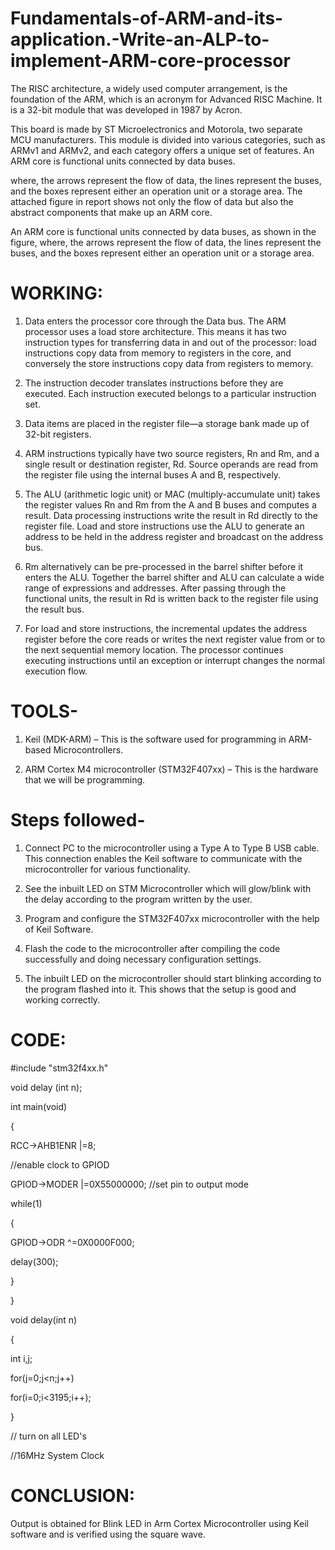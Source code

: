 # Fundamentals-of-ARM-and-its-application.-Write-an-ALP-to-implement-ARM-core-processor

The RISC architecture, a widely used computer arrangement, is the foundation of the ARM, 
which is an acronym for Advanced RISC Machine. It is a 32-bit module that was developed in 
1987 by Acron. 

This board is made by ST Microelectronics and Motorola, two separate MCU 
manufacturers. This module is divided into various categories, such as ARMv1 and ARMv2, 
and each category offers a unique set of features. An ARM core is functional units connected 
by data buses. 

where, the arrows represent the flow of data, the lines represent the buses, and 
the boxes represent either an operation unit or a storage area. The attached figure in report shows not only the flow of data but also the abstract components that make up an ARM core.

An ARM core is functional units connected by data buses, as shown in the figure, where, the 
arrows represent the flow of data, the lines represent the buses, and the boxes represent either 
an operation unit or a storage area. 

# WORKING:
1. Data enters the processor core through the Data bus. The ARM processor uses a load 
store architecture. This means it has two instruction types for transferring data in and 
out of the processor: load instructions copy data from memory to registers in the core, 
and conversely the store instructions copy data from registers to memory. 

2. The instruction decoder translates instructions before they are executed. Each 
instruction executed belongs to a particular instruction set. 

3. Data items are placed in the register file—a storage bank made up of 32-bit registers. 

4. ARM instructions typically have two source registers, Rn and Rm, and a single result 
or destination register, Rd. Source operands are read from the register file using the 
internal buses A and B, respectively. 

5. The ALU (arithmetic logic unit) or MAC (multiply-accumulate unit) takes the register 
values Rn and Rm from the A and B buses and computes a result. Data processing 
instructions write the result in Rd directly to the register file. Load and store instructions 
use the ALU to generate an address to be held in the address register and broadcast on 
the address bus. 

6. Rm alternatively can be pre-processed in the barrel shifter before it enters the ALU. 
Together the barrel shifter and ALU can calculate a wide range of expressions and 
addresses. After passing through the functional units, the result in Rd is written back to 
the register file using the result bus. 

7. For load and store instructions, the incremental updates the address register before the 
core reads or writes the next register value from or to the next sequential memory 
location. The processor continues executing instructions until an exception or interrupt 
changes the normal execution flow.

# TOOLS- 

1. Keil (MDK-ARM) – This is the software used for programming in ARM-based 
Microcontrollers.  

2. ARM Cortex M4 microcontroller (STM32F407xx) – This is the hardware that we will be 
programming. 

# Steps followed- 

1. Connect PC to the microcontroller using a Type A to Type B USB cable. This connection 
enables the Keil software to communicate with the microcontroller for various functionality. 

2. See the inbuilt LED on STM Microcontroller which will glow/blink with the delay 
according to the program written by the user. 

3. Program and configure the STM32F407xx microcontroller with the help of Keil Software. 

4. Flash the code to the microcontroller after compiling the code successfully and doing 
necessary configuration settings. 

5. The inbuilt LED on the microcontroller should start blinking according to the program 
flashed into it. This shows that the setup is good and working correctly.

# CODE: 

#include "stm32f4xx.h"  

void delay (int n);  

int main(void) 

{  

RCC->AHB1ENR |=8;                     

//enable clock to GPIOD  

GPIOD->MODER |=0X55000000;  //set pin to output mode  

while(1) 

{  

GPIOD->ODR ^=0X0000F000;       

delay(300);  

}  

}  

void delay(int n) 

{  

int i,j;  

for(j=0;j<n;j++)  

for(i=0;i<3195;i++);                       

} 

// turn on all LED's  

//16MHz System Clock 

# CONCLUSION:

Output is obtained for Blink LED in Arm Cortex Microcontroller using 
Keil software and is verified using the square wave.
